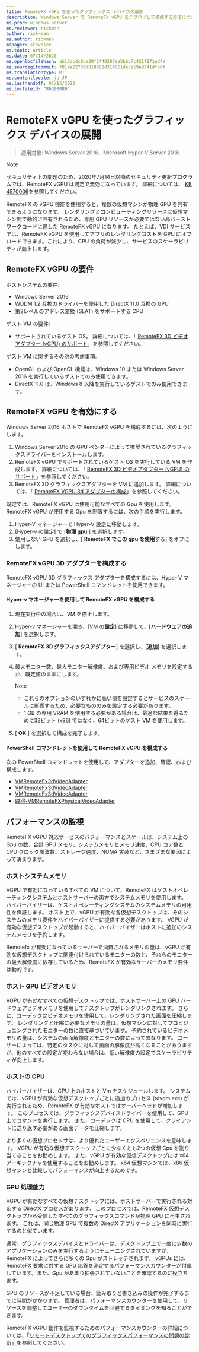 ```yaml
---
title: RemoteFX vGPU を使ったグラフィックス デバイスの展開
description: Windows Server で RemoteFX vGPU をデプロイして構成する方法について説明します。
ms.prod: windows-server
ms.reviewer: rickman
author: rick-man
ms.author: rickman
manager: stevelee
ms.topic: article
ms.date: 07/14/2020
ms.openlocfilehash: ab16dcdc8ce29f2440207ea5bbc7c421f171ed4a
ms.sourcegitcommit: f81aa22739d818382d314561dece59a9341dfb6f
ms.translationtype: MT
ms.contentlocale: ja-JP
ms.lasthandoff: 07/15/2020
ms.locfileid: "86390089"
---
```

# <a name="deploy-graphics-devices-using-remotefx-vgpu"></a>RemoteFX vGPU を使ったグラフィックス デバイスの展開

> 適用対象: Windows Server 2016、Microsoft Hyper-V Server 2016

> [!NOTE]
> セキュリティ上の問題のため、2020年7月14日以降のセキュリティ更新プログラムでは、RemoteFX vGPU は既定で無効になっています。 詳細については、 [KB 4570006](https://support.microsoft.com/help/4570006)を参照してください。

RemoteFX の vGPU 機能を使用すると、複数の仮想マシンが物理 GPU を共有できるようになります。 レンダリングとコンピューティングリソースは仮想マシン間で動的に共有されるため、専用 GPU リソースが必要ではない高バーストワークロードに適した RemoteFX vGPU になります。 たとえば、VDI サービスでは、RemoteFX vGPU を使用してアプリのレンダリングコストを GPU にオフロードできます。これにより、CPU の負荷が減少し、サービスのスケーラビリティが向上します。

## <a name="remotefx-vgpu-requirements"></a>RemoteFX vGPU の要件

ホストシステムの要件:

- Windows Server 2016
- WDDM 1.2 互換のドライバーを使用した DirectX 11.0 互換の GPU
- 第2レベルのアドレス変換 (SLAT) をサポートする CPU

ゲスト VM の要件:

- サポートされているゲスト OS。 詳細については、「 [RemoteFX 3D ビデオアダプター (vGPU) のサポート](../../../remote/remote-desktop-services/rds-supported-config.md#remotefx-3d-video-adapter-vgpu-support)」を参照してください。

ゲスト VM に関するその他の考慮事項:

- OpenGL および OpenCL 機能は、Windows 10 または Windows Server 2016 を実行しているゲストでのみ使用できます。  
- DirectX 11.0 は、Windows 8 以降を実行しているゲストでのみ使用できます。

## <a name="enable-remotefx-vgpu"></a>RemoteFX vGPU を有効にする

Windows Server 2016 ホストで RemoteFX vGPU を構成するには、次のようにします。

1. Windows Server 2016 の GPU ベンダーによって推奨されているグラフィックスドライバーをインストールします。
2. RemoteFX vGPU でサポートされているゲスト OS を実行している VM を作成します。 詳細については、「 [RemoteFX 3D ビデオアダプター (vGPU) のサポート](../../../remote/remote-desktop-services/rds-supported-config.md#remotefx-3d-video-adapter-vgpu-support)」を参照してください。
3. RemoteFX 3D グラフィックスアダプターを VM に追加します。 詳細については、「 [RemoteFX VGPU 3d アダプターの構成](#configure-the-remotefx-vgpu-3d-adapter)」を参照してください。

既定では、RemoteFX vGPU は使用可能なすべての Gpu を使用します。 RemoteFX vGPU が使用する Gpu を制限するには、次の手順を実行します。

1. Hyper-V マネージャーで Hyper-V 設定に移動します。
2. [Hyper-v の設定] で [**物理 gpu** ] を選択します。
3. 使用しない GPU を選択し、[ **RemoteFX でこの gpu を使用**する] をオフにします。

### <a name="configure-the-remotefx-vgpu-3d-adapter"></a>RemoteFX vGPU 3D アダプターを構成する

RemoteFX vGPU 3D グラフィックス アダプターを構成するには、Hyper-V マネージャーの UI または PowerShell コマンドレットを使用できます。

#### <a name="configure-remotefx-vgpu-with-hyper-v-manager"></a>Hyper-v マネージャーを使用して RemoteFX vGPU を構成する

1. 現在実行中の場合は、VM を停止します。
2. Hyper-v マネージャーを開き、[VM の**設定**] に移動して、[**ハードウェアの追加**] を選択します。
3. [ **RemoteFX 3D グラフィックスアダプター**] を選択し、[**追加**] を選択します。
4. 最大モニター数、最大モニター解像度、および専用ビデオ メモリを設定するか、既定値のままにします。

   > [!NOTE]
   > - これらのオプションのいずれかに高い値を設定するとサービスのスケールに影響するため、必要なもののみを設定する必要があります。
   > - 1 GB の専用 VRAM を使用する必要がある場合は、最適な結果を得るために32ビット (x86) ではなく、64ビットのゲスト VM を使用します。

5. [ **OK** ] を選択して構成を完了します。

#### <a name="configure-remotefx-vgpu-with-powershell-cmdlets"></a>PowerShell コマンドレットを使用して RemoteFX vGPU を構成する

次の PowerShell コマンドレットを使用して、アダプターを追加、確認、および構成します。

- [VMRemoteFx3dVideoAdapter](https://docs.microsoft.com/powershell/module/hyper-v/add-vmremotefx3dvideoadapter?view=win10-ps)
- [VMRemoteFx3dVideoAdapter](https://docs.microsoft.com/powershell/module/hyper-v/get-vmremotefx3dvideoadapter?view=win10-ps)
- [VMRemoteFx3dVideoAdapter](https://docs.microsoft.com/powershell/module/hyper-v/set-vmremotefx3dvideoadapter?view=win10-ps)
- [取得-VMRemoteFXPhysicalVideoAdapter](https://docs.microsoft.com/powershell/module/hyper-v/get-vmremotefxphysicalvideoadapter?view=win10-ps)

## <a name="monitor-performance"></a>パフォーマンスの監視

RemoteFX vGPU 対応サービスのパフォーマンスとスケールは、システム上の Gpu の数、合計 GPU メモリ、システムメモリとメモリ速度、CPU コア数と CPU クロック周波数、ストレージ速度、NUMA 実装など、さまざまな要因によって決まります。

### <a name="host-system-memory"></a>ホストシステムメモリ

VGPU で有効になっているすべての VM について、RemoteFX はゲストオペレーティングシステムとホストサーバーの両方でシステムメモリを使用します。 ハイパーバイザーは、ゲストオペレーティングシステムのシステムメモリの可用性を保証します。 ホスト上で、vGPU が有効な各仮想デスクトップは、そのシステムのメモリ要件をハイパーバイザーに提供する必要があります。 VGPU が有効な仮想デスクトップが起動すると、ハイパーバイザーはホストに追加のシステムメモリを予約します。

Remotefx が有効になっているサーバーで消費されるメモリの量は、vGPU が有効な仮想デスクトップに関連付けられているモニターの数と、それらのモニターの最大解像度に依存しているため、RemoteFX が有効なサーバーのメモリ要件は動的です。

### <a name="host-gpu-video-memory"></a>ホスト GPU ビデオメモリ

VGPU が有効なすべての仮想デスクトップでは、ホストサーバー上の GPU ハードウェアビデオメモリを使用してデスクトップがレンダリングされます。 さらに、コーデックはビデオメモリを使用して、レンダリングされた画面を圧縮します。 レンダリングと圧縮に必要なメモリの量は、仮想マシンに対してプロビジョニングされたモニターの数に直接基づいています。 予約されているビデオメモリの量は、システムの画面解像度とモニターの数によって異なります。 ユーザーによっては、特定のタスクに対して画面の解像度が高くなることがありますが、他のすべての設定が変わらない場合は、低い解像度の設定でスケーラビリティが向上します。

### <a name="host-cpu"></a>ホストの CPU

ハイパーバイザーは、CPU 上のホストと Vm をスケジュールします。 システムでは、vGPU が有効な仮想デスクトップごとに追加のプロセス (rdvgm.exe) が実行されるため、RemoteFX が有効なホストではオーバーヘッドが増加します。 このプロセスでは、グラフィックスデバイスドライバーを使用して、GPU 上でコマンドを実行します。 また、コーデックは CPU を使用して、クライアントに送り返す必要がある画面データを圧縮します。

より多くの仮想プロセッサは、より優れたユーザーエクスペリエンスを意味します。 VGPU が有効な仮想デスクトップごとに少なくとも2つの仮想 Cpu を割り当てることをお勧めします。 また、vGPU が有効な仮想デスクトップには x64 アーキテクチャを使用することをお勧めします。 x64 仮想マシンでは、x86 仮想マシンと比較してパフォーマンスが向上するためです。

### <a name="gpu-processing-power"></a>GPU 処理能力

VGPU が有効なすべての仮想デスクトップには、ホストサーバーで実行される対応する DirectX プロセスがあります。 このプロセスでは、RemoteFX 仮想デスクトップから受信したすべてのグラフィックスコマンドが物理 GPU に再生されます。 これは、同じ物理 GPU で複数の DirectX アプリケーションを同時に実行するのと似ています。

通常、グラフィックスデバイスとドライバーは、デスクトップ上で一度に少数のアプリケーションのみを実行するようにチューニングされていますが、RemoteFX によってさらに多くの Gpu がストレッチされます。 vGPUs には、RemoteFX 要求に対する GPU 応答を測定するパフォーマンスカウンターが付属しています。また、Gpu があまり拡張されていないことを確認するのに役立ちます。

GPU のリソースが不足している場合、読み取りと書き込みの操作が完了するまでに時間がかかります。 管理者は、パフォーマンスカウンターを使用して、リソースを調整してユーザーのダウンタイムを回避するタイミングを知ることができます。

RemoteFX vGPU 動作を監視するためのパフォーマンスカウンターの詳細については、「[リモートデスクトップでのグラフィックスパフォーマンスの問題の診断」](https://docs.microsoft.com/azure/virtual-desktop/remotefx-graphics-performance-counters)を参照してください。
